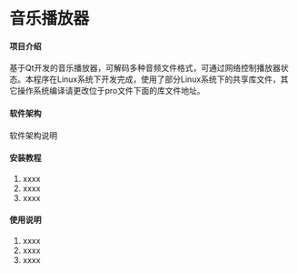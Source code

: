 # 音乐播放器

#### 项目介绍
基于Qt开发的音乐播放器，可解码多种音频文件格式，可通过网络控制播放器状态。本程序在Linux系统下开发完成，使用了部分Linux系统下的共享库文件，其它操作系统编译请更改位于pro文件下面的库文件地址。

#### 软件架构
软件架构说明


#### 安装教程

1. xxxx
2. xxxx
3. xxxx

#### 使用说明

1. xxxx
2. xxxx
3. xxxx
